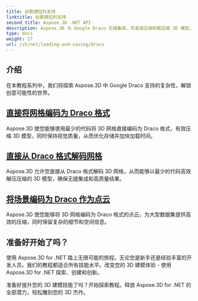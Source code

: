 ```yaml
---
title: 谷歌德拉科支持
linktitle: 谷歌德拉科支持
second_title: Aspose.3D .NET API
description: Aspose.3D 与 Google Draco 无缝集成，可高效压缩和解压缩 3D 模型，优化文件大小并增强性能。
type: docs
weight: 27
url: /zh/net/loading-and-saving/draco
---
```

## 介绍

在本教程系列中，我们将探索 Aspose.3D 中 Google Draco 支持的复杂性，解锁创意可能性的世界。

## [直接将网格编码为 Draco 格式](encode-mesh)

Aspose.3D 使您能够使用最少的代码将 3D 网格直接编码为 Draco 格式，有效压缩 3D 模型，同时保持视觉质量，从而优化存储并加快加载时间。

## [直接从 Draco 格式解码网格](decode-mesh)

Aspose.3D 允许您直接从 Draco 格式解码 3D 网格，从而能够以最少的代码高效解压压缩的 3D 模型，确保无缝集成和高质量结果。

## [将场景编码为 Draco 作为点云](encode-scene-as-point-cloud)

Aspose.3D 使您能够将 3D 网格编码为 Draco 格式的点云，为大型数据集提供高效的压缩，同时保留复杂的细节和空间信息。


## 准备好开始了吗？

使用 Aspose.3D for .NET 踏上无限可能的旅程。无论您是新手还是经验丰富的开发人员，我们的教程都适合所有技能水平。改变您的 3D 建模体验 - 使用 Aspose.3D for .NET 探索、创建和创新。

准备好提升您的 3D 建模技能了吗？开始探索教程。释放 Aspose.3D for .NET 的全部潜力，轻松雕刻您的 3D 杰作。